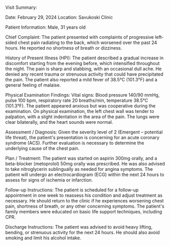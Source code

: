 Visit Summary:

Date: February 29, 2024
Location: Savukoski Clinic

Patient Information:
Male, 31 years old

Chief Complaint:
The patient presented with complaints of progressive left-sided chest pain radiating to the back, which worsened over the past 24 hours. He reported no shortness of breath or dizziness.

History of Present Illness (HPI):
The patient described a gradual increase in discomfort starting from the evening before, which intensified throughout the night. The pain is sharp and stabbing, with an occasional dull ache. He denied any recent trauma or strenuous activity that could have precipitated the pain. The patient also reported a mild fever of 38.5°C (101.3°F) and a general feeling of malaise.

Physical Examination Findings:
Vital signs: Blood pressure 140/90 mmHg, pulse 100 bpm, respiratory rate 20 breaths/min, temperature 38.5°C (101.3°F). The patient appeared anxious but was cooperative during the examination. On physical examination, the left chest wall was tender to palpation, with a slight indentation in the area of the pain. The lungs were clear bilaterally, and the heart sounds were normal.

Assessment / Diagnosis:
Given the severity level of 2 (Emergent – potential life threat), the patient's presentation is concerning for an acute coronary syndrome (ACS). Further evaluation is necessary to determine the underlying cause of the chest pain.

Plan / Treatment:
The patient was started on aspirin 300mg orally, and a beta-blocker (metoprolol) 50mg orally was prescribed. He was also advised to take nitroglycerin sublingually as needed for angina symptoms. The patient will undergo an electrocardiogram (ECG) within the next 24 hours to assess for signs of ischemia or infarction.

Follow-up Instructions:
The patient is scheduled for a follow-up appointment in one week to reassess his condition and adjust treatment as necessary. He should return to the clinic if he experiences worsening chest pain, shortness of breath, or any other concerning symptoms. The patient's family members were educated on basic life support techniques, including CPR.

Discharge Instructions:
The patient was advised to avoid heavy lifting, bending, or strenuous activity for the next 24 hours. He should also avoid smoking and limit his alcohol intake.